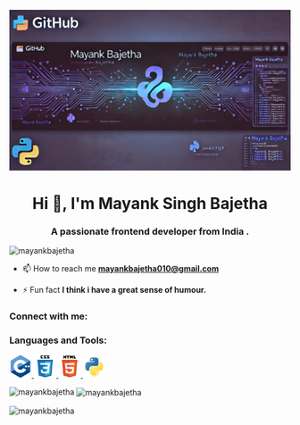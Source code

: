 ![LOGO](https://raw.githubusercontent.com/mayankbajetha/mayankbajetha/refs/heads/main/GITHUB%20BANNER.webp)


<h1 align="center">Hi 👋, I'm Mayank Singh Bajetha</h1>
<h3 align="center">A passionate frontend developer from India .</h3>

<p align="left"> <img src="https://komarev.com/ghpvc/?username=mayankbajetha&label=Profile%20views&color=0e75b6&style=flat" alt="mayankbajetha" /> </p>

- 📫 How to reach me **mayankbajetha010@gmail.com**

- ⚡ Fun fact **I think i have a great sense of humour.**

<h3 align="left">Connect with me:</h3>
<p align="left">
</p>

<h3 align="left">Languages and Tools:</h3>
<p align="left"> <a href="https://www.w3schools.com/cpp/" target="_blank" rel="noreferrer"> <img src="https://raw.githubusercontent.com/devicons/devicon/master/icons/cplusplus/cplusplus-original.svg" alt="cplusplus" width="40" height="40"/> </a> <a href="https://www.w3schools.com/css/" target="_blank" rel="noreferrer"> <img src="https://raw.githubusercontent.com/devicons/devicon/master/icons/css3/css3-original-wordmark.svg" alt="css3" width="40" height="40"/> </a> <a href="https://www.w3.org/html/" target="_blank" rel="noreferrer"> <img src="https://raw.githubusercontent.com/devicons/devicon/master/icons/html5/html5-original-wordmark.svg" alt="html5" width="40" height="40"/> </a> <a href="https://www.python.org" target="_blank" rel="noreferrer"> <img src="https://raw.githubusercontent.com/devicons/devicon/master/icons/python/python-original.svg" alt="python" width="40" height="40"/> </a> </p>

<p><img align="left" src="https://github-readme-stats.vercel.app/api/top-langs?username=mayankbajetha&show_icons=true&locale=en&layout=compact" alt="mayankbajetha" /></p>

<p>&nbsp;<img align="center" src="https://github-readme-stats.vercel.app/api?username=mayankbajetha&show_icons=true&locale=en" alt="mayankbajetha" /></p>

<p><img align="center" src="https://github-readme-streak-stats.herokuapp.com/?user=mayankbajetha&" alt="mayankbajetha" /></p>

